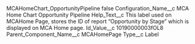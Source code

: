 <?xml version="1.0" encoding="UTF-8"?>
<CustomMetadata xmlns="http://soap.sforce.com/2006/04/metadata" xmlns:xsi="http://www.w3.org/2001/XMLSchema-instance" xmlns:xsd="http://www.w3.org/2001/XMLSchema">
    <label>MCAHomeChart_OpportunityPipeline</label>
    <protected>false</protected>
    <values>
        <field>Configuration_Name__c</field>
        <value xsi:type="xsd:string">MCA Home Chart Opportunity Pipeline</value>
    </values>
    <values>
        <field>Help_Text__c</field>
        <value xsi:type="xsd:string">This label used on MCAHome Page, stores the ID of report “Opportunity by Stage” which is displayed on MCA Home page.</value>
    </values>
    <values>
        <field>Id_Value__c</field>
        <value xsi:type="xsd:string">10190000003fOL8</value>
    </values>
    <values>
        <field>Parent_Component_Name__c</field>
        <value xsi:type="xsd:string">MCAHomePage</value>
    </values>
    <values>
        <field>Type__c</field>
        <value xsi:type="xsd:string">Label</value>
    </values>
</CustomMetadata>
